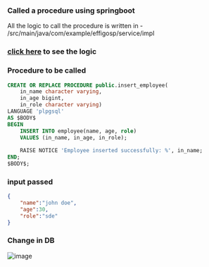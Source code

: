 ### Called a procedure using springboot

All the logic to call the procedure is written in  - /src/main/java/com/example/effigosp/service/impl

### [click here](https://github.com/Harshit-kumar24/stored-procedure-demo/blob/main/src/main/java/com/example/effigosp/service/impl/EmployeeServiceImpl.java) to see the logic




### Procedure to be called

```sql
CREATE OR REPLACE PROCEDURE public.insert_employee(
	in_name character varying,
	in_age bigint,
	in_role character varying)
LANGUAGE 'plpgsql'
AS $BODY$
BEGIN
    INSERT INTO employee(name, age, role)
    VALUES (in_name, in_age, in_role);
    
    RAISE NOTICE 'Employee inserted successfully: %', in_name;
END;
$BODY$;
```

### input passed

```json
{
    "name":"john doe",
    "age":30,
    "role":"sde"
}
```
### Change in DB

![image](https://github.com/Harshit-kumar24/stored-procedure-demo/assets/108082088/885a71a5-aadb-4ba7-9232-85b6d7852239)
